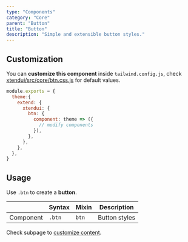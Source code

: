 ```yaml
---
type: "Components"
category: "Core"
parent: "Button"
title: "Button"
description: "Simple and extensible button styles."
---
```


## Customization

You can **customize this component** inside `tailwind.config.js`, check [xtendui/src/core/btn.css.js](https://github.com/minimit/xtendui/blob/beta/src/core/btn.css.js) for default values.

```jsx
module.exports = {
  theme:{
    extend: {
      xtendui: {
        btn: {
          component: theme => ({
            // modify components
          }),
        },
      },
    },
  },
}
```

## Usage

Use `.btn` to create a **button**.

<div class="overflow-sub overflow-y-hidden overflow-x-scroll my-4 mt-fc mb-lc w-full">

|                      | Syntax                          | Mixin            | Description                   |
| ----------------------- | ----------------------------------------- | -----------------------------| ----------------------------- |
| Component                  | `.btn`                     | `btn`                | Button styles            |

</div>

<demo>
  <demovanilla src="vanilla/components/core/button/usage">
  </demovanilla>
</demo>

Check subpage to [customize content](/components/core/button/content).
